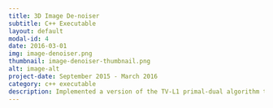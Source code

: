 ```yaml
---
title: 3D Image De-noiser
subtitle: C++ Executable
layout: default
modal-id: 4
date: 2016-03-01
img: image-denoiser.png
thumbnail: image-denoiser-thumbnail.png
alt: image-alt
project-date: September 2015 - March 2016
category: c++ executable
description: Implemented a version of the TV-L1 primal-dual algorithm to de-noise 3D medical images up to 52% faster. Won "Best Undergraduate Poster in Bio-imaging" at the UI Research Open House.
---
```


